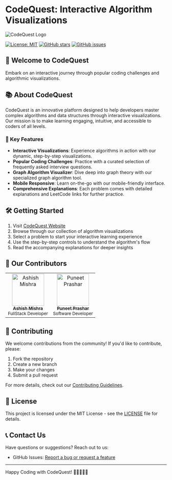 # CodeQuest: Interactive Algorithm Visualizations

![CodeQuest Logo](https://via.placeholder.com/150)

[![License: MIT](https://img.shields.io/badge/License-MIT-yellow.svg)](https://opensource.org/licenses/MIT)
[![GitHub stars](https://img.shields.io/github/stars/codequest/codequest.svg)](https://github.com/codequest/codequest/stargazers)
[![GitHub issues](https://img.shields.io/github/issues/codequest/codequest.svg)](https://github.com/codequest/codequest/issues)

## 🚀 Welcome to CodeQuest

Embark on an interactive journey through popular coding challenges and algorithmic visualizations.

## 📚 About CodeQuest

CodeQuest is an innovative platform designed to help developers master complex algorithms and data structures through interactive visualizations. Our mission is to make learning engaging, intuitive, and accessible to coders of all levels.

### 🌟 Key Features

- **Interactive Visualizations**: Experience algorithms in action with our dynamic, step-by-step visualizations.
- **Popular Coding Challenges**: Practice with a curated selection of frequently asked interview questions.
- **Graph Algorithm Visualizer**: Dive deep into graph theory with our specialized graph algorithm tool.
- **Mobile Responsive**: Learn on-the-go with our mobile-friendly interface.
- **Comprehensive Explanations**: Each problem comes with detailed explanations and LeetCode links for further practice.

## 🛠️ Getting Started

1. Visit [CodeQuest Website](https://www.codequest.com)
2. Browse through our collection of algorithm visualizations
3. Select a problem to start your interactive learning experience
4. Use the step-by-step controls to understand the algorithm's flow
5. Read the accompanying explanations for deeper insights

## 👥 Our Contributors

<table>
  <tr>
    <td align="center">
      <a href="https://github.com/ashishmishra">
        <img src="https://via.placeholder.com/100" width="100px;" alt="Ashish Mishra"/><br />
        <sub><b>Ashish Mishra</b></sub>
      </a><br />
      <sub>FullStack Developer</sub>
    </td>
    <td align="center">
      <a href="https://github.com/puneetprashar">
        <img src="https://via.placeholder.com/100" width="100px;" alt="Puneet Prashar"/><br />
        <sub><b>Puneet Prashar</b></sub>
      </a><br />
      <sub>Software Developer</sub>
    </td>
  </tr>
</table>

## 🤝 Contributing

We welcome contributions from the community! If you'd like to contribute, please:

1. Fork the repository
2. Create a new branch
3. Make your changes
4. Submit a pull request

For more details, check out our [Contributing Guidelines](CONTRIBUTING.md).

## 📄 License

This project is licensed under the MIT License - see the [LICENSE](LICENSE) file for details.

## 📞 Contact Us

Have questions or suggestions? Reach out to us:



- GitHub Issues: [Report a bug or request a feature](https://github.com/codequest/codequest/issues)

---

Happy Coding with CodeQuest! 🚀👨‍💻👩‍💻
